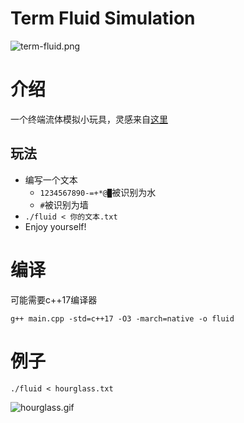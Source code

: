 # Term Fluid Simulation
![term-fluid.png](https://krseoul.imgtbl.com/i/2024/06/26/667bd7a3f18c0.png)

# 介绍
一个终端流体模拟小玩具，灵感来自[这里](http://www.ioccc.org/2012/endoh1/hint.html)

## 玩法
- 编写一个文本
  - `1234567890-=+*@█`被识别为水
  - `#`被识别为墙
- `./fluid < 你的文本.txt`
- Enjoy yourself!

# 编译
可能需要c++17编译器
```
g++ main.cpp -std=c++17 -O3 -march=native -o fluid
```

# 例子
```
./fluid < hourglass.txt
```
![hourglass.gif](https://vip.helloimg.com/i/2024/06/26/667be13b84b8e.gif)
